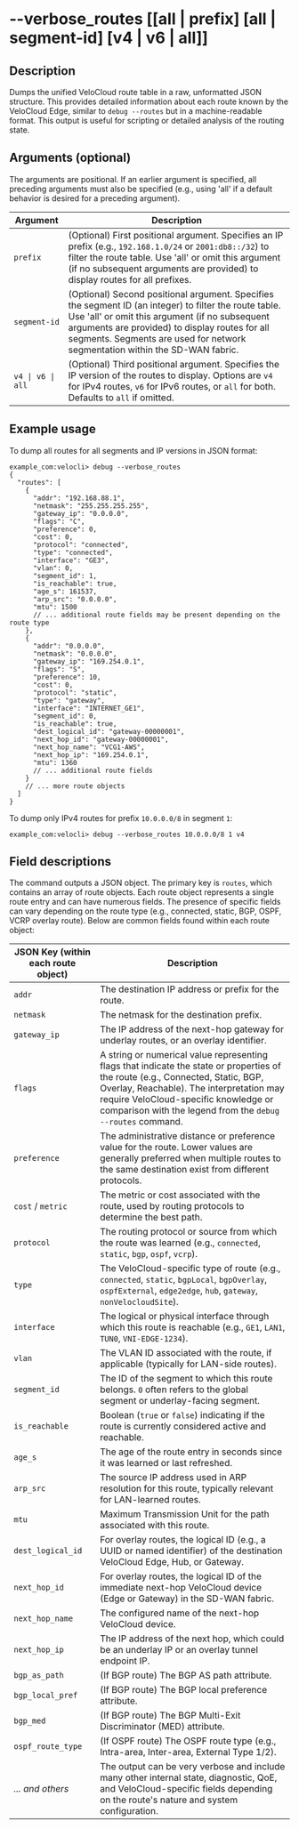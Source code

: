 #	--verbose_routes [[all | prefix] [all | segment-id] [v4 | v6 | all]]

##	Description
Dumps the unified VeloCloud route table in a raw, unformatted JSON structure. This provides detailed information about each route known by the VeloCloud Edge, similar to `debug --routes` but in a machine-readable format. This output is useful for scripting or detailed analysis of the routing state.

##  Arguments (optional)
The arguments are positional. If an earlier argument is specified, all preceding arguments must also be specified (e.g., using 'all' if a default behavior is desired for a preceding argument).

| Argument | Description |
|---|---|
| `prefix` | (Optional) First positional argument. Specifies an IP prefix (e.g., `192.168.1.0/24` or `2001:db8::/32`) to filter the route table. Use 'all' or omit this argument (if no subsequent arguments are provided) to display routes for all prefixes. |
| `segment-id` | (Optional) Second positional argument. Specifies the segment ID (an integer) to filter the route table. Use 'all' or omit this argument (if no subsequent arguments are provided) to display routes for all segments. Segments are used for network segmentation within the SD-WAN fabric. |
| `v4 \| v6 \| all` | (Optional) Third positional argument. Specifies the IP version of the routes to display. Options are `v4` for IPv4 routes, `v6` for IPv6 routes, or `all` for both. Defaults to `all` if omitted. |

##  Example usage
To dump all routes for all segments and IP versions in JSON format:
```
example_com:velocli> debug --verbose_routes
{
  "routes": [
    {
      "addr": "192.168.88.1",
      "netmask": "255.255.255.255",
      "gateway_ip": "0.0.0.0",
      "flags": "C",
      "preference": 0,
      "cost": 0,
      "protocol": "connected",
      "type": "connected",
      "interface": "GE3",
      "vlan": 0,
      "segment_id": 1,
      "is_reachable": true,
      "age_s": 161537,
      "arp_src": "0.0.0.0",
      "mtu": 1500
      // ... additional route fields may be present depending on the route type
    },
    {
      "addr": "0.0.0.0",
      "netmask": "0.0.0.0",
      "gateway_ip": "169.254.0.1",
      "flags": "S",
      "preference": 10,
      "cost": 0,
      "protocol": "static",
      "type": "gateway",
      "interface": "INTERNET_GE1",
      "segment_id": 0,
      "is_reachable": true,
      "dest_logical_id": "gateway-00000001",
      "next_hop_id": "gateway-00000001",
      "next_hop_name": "VCG1-AWS",
      "next_hop_ip": "169.254.0.1",
      "mtu": 1360
      // ... additional route fields
    }
    // ... more route objects
  ]
}
```
To dump only IPv4 routes for prefix `10.0.0.0/8` in segment `1`:
```
example_com:velocli> debug --verbose_routes 10.0.0.0/8 1 v4
```

##  Field descriptions
The command outputs a JSON object. The primary key is `routes`, which contains an array of route objects. Each route object represents a single route entry and can have numerous fields. The presence of specific fields can vary depending on the route type (e.g., connected, static, BGP, OSPF, VCRP overlay route). Below are common fields found within each route object:

| JSON Key (within each route object) | Description |
|---|---|
| `addr` | The destination IP address or prefix for the route. |
| `netmask` | The netmask for the destination prefix. |
| `gateway_ip` | The IP address of the next-hop gateway for underlay routes, or an overlay identifier. |
| `flags` | A string or numerical value representing flags that indicate the state or properties of the route (e.g., Connected, Static, BGP, Overlay, Reachable). The interpretation may require VeloCloud-specific knowledge or comparison with the legend from the `debug --routes` command. |
| `preference` | The administrative distance or preference value for the route. Lower values are generally preferred when multiple routes to the same destination exist from different protocols. |
| `cost` / `metric` | The metric or cost associated with the route, used by routing protocols to determine the best path. |
| `protocol` | The routing protocol or source from which the route was learned (e.g., `connected`, `static`, `bgp`, `ospf`, `vcrp`). |
| `type` | The VeloCloud-specific type of route (e.g., `connected`, `static`, `bgpLocal`, `bgpOverlay`, `ospfExternal`, `edge2edge`, `hub`, `gateway`, `nonVelocloudSite`). |
| `interface` | The logical or physical interface through which this route is reachable (e.g., `GE1`, `LAN1`, `TUN0`, `VNI-EDGE-1234`). |
| `vlan` | The VLAN ID associated with the route, if applicable (typically for LAN-side routes). |
| `segment_id` | The ID of the segment to which this route belongs. `0` often refers to the global segment or underlay-facing segment. |
| `is_reachable` | Boolean (`true` or `false`) indicating if the route is currently considered active and reachable. |
| `age_s` | The age of the route entry in seconds since it was learned or last refreshed. |
| `arp_src` | The source IP address used in ARP resolution for this route, typically relevant for LAN-learned routes. |
| `mtu` | Maximum Transmission Unit for the path associated with this route. |
| `dest_logical_id` | For overlay routes, the logical ID (e.g., a UUID or named identifier) of the destination VeloCloud Edge, Hub, or Gateway. |
| `next_hop_id` | For overlay routes, the logical ID of the immediate next-hop VeloCloud device (Edge or Gateway) in the SD-WAN fabric. |
| `next_hop_name` | The configured name of the next-hop VeloCloud device. |
| `next_hop_ip` | The IP address of the next hop, which could be an underlay IP or an overlay tunnel endpoint IP. |
| `bgp_as_path` | (If BGP route) The BGP AS path attribute. |
| `bgp_local_pref` | (If BGP route) The BGP local preference attribute. |
| `bgp_med` | (If BGP route) The BGP Multi-Exit Discriminator (MED) attribute. |
| `ospf_route_type` | (If OSPF route) The OSPF route type (e.g., Intra-area, Inter-area, External Type 1/2). |
| *... and others* | The output can be very verbose and include many other internal state, diagnostic, QoE, and VeloCloud-specific fields depending on the route's nature and system configuration. |